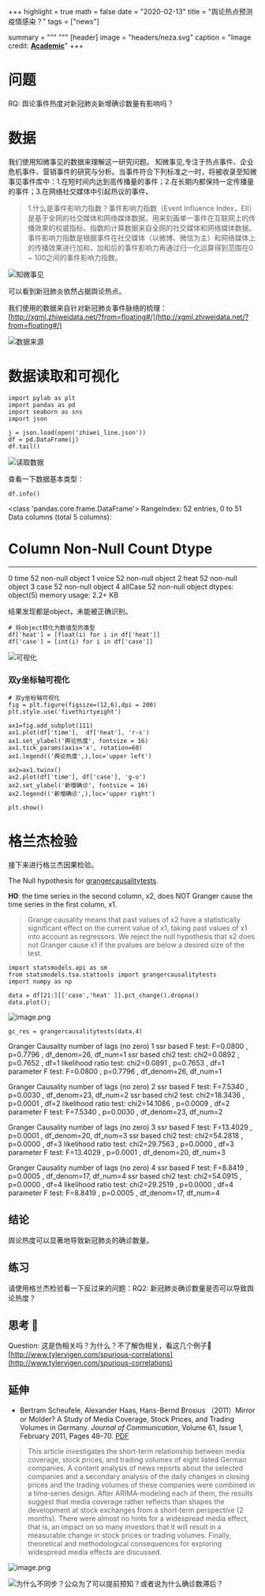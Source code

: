 +++
highlight = true
math = false
date = "2020-02-13"
title = "舆论热点预测疫情感染？"
tags = ["news"]

summary = """ 
"""
[header]
image = "headers/neza.svg"
caption = "Image credit: [**Academic**](https://github.com/gcushen/hugo-academic/)"
+++ 

# 问题

RQ: 舆论事件热度对新冠肺炎新增确诊数量有影响吗？

# 数据

我们使用知微事见的数据来理解这一研究问题。 知微事见,专注于热点事件、企业危机事件、营销事件的研究与分析。当事件符合下列标准之一时，将被收录至知微事见事件库中：1.在短时间内达到高传播量的事件；2.在长期内都保持一定传播量的事件；3.在网络社交媒体中引起热议的事件。

 >  1.什么是事件影响力指数？事件影响力指数（Event Influence Index，EII）是基于全网的社交媒体和网络媒体数据，用来刻画单一事件在互联网上的传播效果的权威指标。指数的计算数据来自全网的社交媒体和网络媒体数据。事件影响力指数是根据事件在社交媒体（以微博、微信为主）和网络媒体上的传播效果进行加和，加和后的事件影响力再通过归一化运算得到范围在0 ~ 100之间的事件影响力指数。


![知微事见](https://upload-images.jianshu.io/upload_images/38934-4b48b64f5ad6ed3a.png?imageMogr2/auto-orient/strip%7CimageView2/2/w/1240)

可以看到新冠肺炎依然占据舆论热点。

我们使用的数据来自针对新冠肺炎事件脉络的梳理：[http://xgml.zhiweidata.net/?from=floating#/](http://xgml.zhiweidata.net/?from=floating#/)

![数据来源](https://upload-images.jianshu.io/upload_images/38934-6add4814a58342ca.png?imageMogr2/auto-orient/strip%7CimageView2/2/w/1240)

# 数据读取和可视化

```
import pylab as plt
import pandas as pd
import seaborn as sns
import json

j = json.load(open('zhiwei_line.json'))
df = pd.DataFrame(j)
df.tail()
```

![读取数据](https://upload-images.jianshu.io/upload_images/38934-a7cb51452028ae96.png?imageMogr2/auto-orient/strip%7CimageView2/2/w/1240)

查看一下数据基本类型：

```
df.info()
```

<class 'pandas.core.frame.DataFrame'>
RangeIndex: 52 entries, 0 to 51
Data columns (total 5 columns):
 #   Column   Non-Null Count  Dtype
---  ------   --------------  -----
 0   time     52 non-null     object
 1   voice    52 non-null     object
 2   heat     52 non-null     object
 3   case     52 non-null     object
 4   allCase  52 non-null     object
dtypes: object(5)
memory usage: 2.2+ KB

结果发现都是object，未能被正确识别。

```
# 将object转化为数值型的类型
df['heat'] = [float(i) for i in df['heat']]
df['case'] = [int(i) for i in df['case']]
```
![可视化](https://upload-images.jianshu.io/upload_images/38934-1856cde3b875de49.png?imageMogr2/auto-orient/strip%7CimageView2/2/w/1240)

### 双y坐标轴可视化


```
# 双y坐标轴可视化
fig = plt.figure(figsize=(12,6),dpi = 200)
plt.style.use('fivethirtyeight')

ax1=fig.add_subplot(111)
ax1.plot(df['time'],  df['heat'], 'r-s')
ax1.set_ylabel('舆论热度', fontsize = 16)
ax1.tick_params(axis='x', rotation=60)
ax1.legend(('舆论热度',),loc='upper left')

ax2=ax1.twinx()
ax2.plot(df['time'], df['case'], 'g-o')
ax2.set_ylabel('新增确诊', fontsize = 16)
ax2.legend(('新增确诊',),loc='upper right')

plt.show()
```
# 格兰杰检验

接下来进行格兰杰因果检验。

The Null hypothesis for [grangercausalitytests](http://www.statsmodels.org/dev/generated/statsmodels.tsa.stattools.grangercausalitytests.html).

**H0**: the time series in the second column, x2, does NOT Granger cause the time series in the first column, x1.

> Grange causality means that past values of x2 have a statistically significant effect on the current value of x1, taking past values of x1 into account as regressors. We reject the null hypothesis that x2 does not Granger cause x1 if the pvalues are below a desired size of the test.

```
import statsmodels.api as sm
from statsmodels.tsa.stattools import grangercausalitytests
import numpy as np

data = df[21:][['case','heat' ]].pct_change().dropna()
data.plot();
```

![image.png](https://upload-images.jianshu.io/upload_images/38934-d0eda257416ebbe2.png?imageMogr2/auto-orient/strip%7CimageView2/2/w/1240)

```
gc_res = grangercausalitytests(data,4)
```


Granger Causality
number of lags (no zero) 1
ssr based F test:         F=0.0800  , p=0.7796  , df_denom=26, df_num=1
ssr based chi2 test:   chi2=0.0892  , p=0.7652  , df=1
likelihood ratio test: chi2=0.0891  , p=0.7653  , df=1
parameter F test:         F=0.0800  , p=0.7796  , df_denom=26, df_num=1

Granger Causality
number of lags (no zero) 2
ssr based F test:         F=7.5340  , p=0.0030  , df_denom=23, df_num=2
ssr based chi2 test:   chi2=18.3436 , p=0.0001  , df=2
likelihood ratio test: chi2=14.1086 , p=0.0009  , df=2
parameter F test:         F=7.5340  , p=0.0030  , df_denom=23, df_num=2

Granger Causality
number of lags (no zero) 3
ssr based F test:         F=13.4029 , p=0.0001  , df_denom=20, df_num=3
ssr based chi2 test:   chi2=54.2818 , p=0.0000  , df=3
likelihood ratio test: chi2=29.7563 , p=0.0000  , df=3
parameter F test:         F=13.4029 , p=0.0001  , df_denom=20, df_num=3

Granger Causality
number of lags (no zero) 4
ssr based F test:         F=8.8419  , p=0.0005  , df_denom=17, df_num=4
ssr based chi2 test:   chi2=54.0915 , p=0.0000  , df=4
likelihood ratio test: chi2=29.2519 , p=0.0000  , df=4
parameter F test:         F=8.8419  , p=0.0005  , df_denom=17, df_num=4

## 结论

舆论热度可以显著地导致新冠肺炎的确诊数量。

## 练习

请使用格兰杰检验看一下反过来的问题：RQ2: 新冠肺炎确诊数量是否可以导致舆论热度？

## 思考 🤔

Question: 这是伪相关吗？为什么？不了解伪相关，看这几个例子🌰 [http://www.tylervigen.com/spurious-correlations](http://www.tylervigen.com/spurious-correlations)


## 延伸

- Bertram Scheufele, Alexander Haas, Hans-Bernd Brosius （2011）Mirror or Molder? A Study of Media Coverage, Stock Prices, and Trading Volumes in Germany. *Journal of Communication*, Volume 61, Issue 1, February 2011, Pages 48–70. [PDF](https://onlinelibrary.wiley.com/doi/full/10.1111/j.1460-2466.2010.01526.x)

> This article investigates the short‐term relationship between media coverage, stock prices, and trading volumes of eight listed German companies. A content analysis of news reports about the selected companies and a secondary analysis of the daily changes in closing prices and the trading volumes of these companies were combined in a time‐series design. After ARIMA‐modeling each of them, the results suggest that media coverage rather reflects than shapes the development at stock exchanges from a short‐term perspective (2 months). There were almost no hints for a widespread media effect, that is, an impact on so many investors that it will result in a measurable change in stock prices or trading volumes. Finally, theoretical and methodological consequences for exploring widespread media effects are discussed.

![image.png](https://upload-images.jianshu.io/upload_images/38934-9850cf8ca1a77422.png?imageMogr2/auto-orient/strip%7CimageView2/2/w/1240)


![为什么不同步？公众为了可以提前预知？或者说为什么确诊数滞后？](https://upload-images.jianshu.io/upload_images/38934-a7823e0149a441ae.png?imageMogr2/auto-orient/strip%7CimageView2/2/w/1240)
